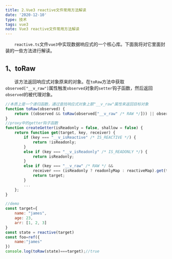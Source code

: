 ```yaml
---
title: 2.Vue3 reactive文件常用方法解读
date: '2020-12-10'
type: 技术
tags: vue3
note: Vue3 reactive文件常用方法解读
---
```

&#8195;&#8195;`reactive.ts`文件`vue3`中实现数据响应式的一个核心库。下面我将对它里面封装的一些方法进行解读。
## 1、toRaw
&#8195;&#8195;该方法返回响应式对象原来的对象。在`toRaw`方法中获取`observed["__v_raw"]`属性触发`observed`对象的`setter`钩子函数，然后返回`observed`的被代理对象。
```js
//本质上是一个递归函数，通过查找响应式对象上额"__v_raw"属性来返回目标对象
function toRaw(observed) {
    return ((observed && toRaw(observed["__v_raw" /* RAW */])) || observed);
}
//proxy中的getter钩子函数
function createGetter(isReadonly = false, shallow = false) {
    return function get(target, key, receiver) {
        if (key === "__v_isReactive" /* IS_REACTIVE */) {
            return !isReadonly;
        }
        else if (key === "__v_isReadonly" /* IS_READONLY */) {
            return isReadonly;
        }
        else if (key === "__v_raw" /* RAW */ &&
            receiver === (isReadonly ? readonlyMap : reactiveMap).get(target)) {
            return target;
        }
        ...
    };
}
```
```js
//demo
const target={
    name: "james",
    age: 23,
    arr: [1, 2, 3]
}
const state = reactive(target)
const foo=ref({
    name:"james"
})
console.log(toRaw(state)===target);//true
```